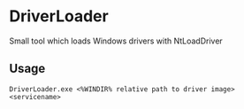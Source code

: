 # DriverLoader
Small tool which loads Windows drivers with NtLoadDriver

## Usage
`DriverLoader.exe <%WINDIR% relative path to driver image> <servicename>`
